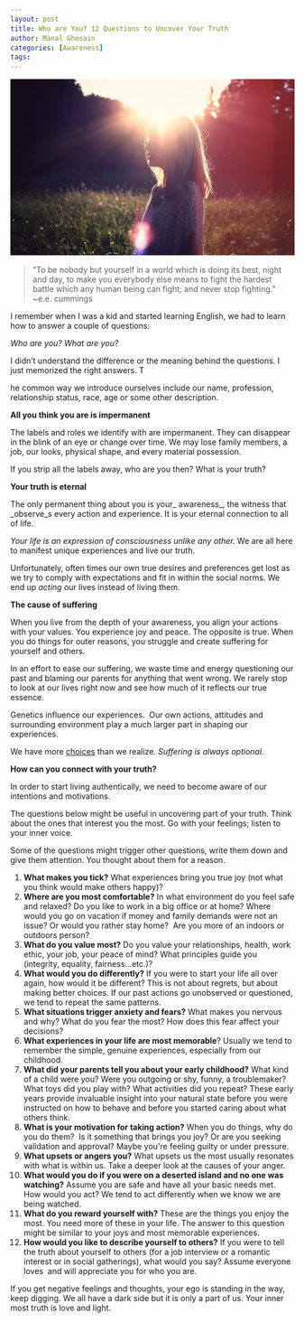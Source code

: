 ```yaml
---
layout: post
title: Who are You? 12 Questions to Uncover Your Truth
author: Manal Ghosain
categories: [Awareness]
tags:
---
```


![Woman in the light](/images/truth.jpg)

> ”To be nobody but yourself in a world which is doing its best, night and day, to make you everybody else means to fight the hardest battle which any human being can fight; and never stop fighting." ~e.e. cummings

I remember when I was a kid and started learning English, we had to learn how to answer a couple of questions: 

*Who are you?* 
*What are you?*

I didn’t understand the difference or the meaning behind the questions. I just memorized the right answers. T

he common way we introduce ourselves include our name, profession, relationship status, race, age or some other description.

**All you think you are is impermanent** 

The labels and roles we identify with are impermanent. They can disappear in the blink of an eye or change over time. We may lose family members, a job, our looks, physical shape, and every material possession. 

If you strip all the labels away, who are you then? What is your truth? 

**Your truth is eternal** 

The only permanent thing about you is your_ awareness_, the witness that _observe_s every action and experience. It is your eternal connection to all of life.

*Your life is an expression of consciousness unlike any other.*  We are all here to manifest unique experiences and live our truth. 

Unfortunately, often times our own true desires and preferences get lost as we try to comply with expectations and fit in within the social norms. We end up _acting_ our lives instead of living them.

**The cause of suffering**

When you live from the depth of your awareness, you align your actions with your values. You experience joy and peace. The opposite is true. When you do things for outer reasons, you struggle and create suffering for yourself and others. 

In an effort to ease our suffering, we waste time and energy questioning our past and blaming our parents for anything that went wrong. We rarely stop to look at our lives right now and see how much of it reflects our true essence.

Genetics influence our experiences.  Our own actions, attitudes and surrounding environment play a much larger part in shaping our experiences. 

We have more [choices](/do-you-really-have-to-do-anything/) than we realize. *Suffering is always optional.* 

**How can you connect with your truth?**

In order to start living authentically, we need to become aware of our intentions and motivations. 

The questions below might be useful in uncovering part of your truth. Think about the ones that interest you the most. Go with your feelings; listen to your inner voice. 

Some of the questions might trigger other questions, write them down and give them attention. You thought about them for a reason. 

  1. **What makes you tick?** What experiences bring you true joy (not what you think would make others happy)?
  2. **Where are you most comfortable?** In what environment do you feel safe and relaxed? Do you like to work in a big office or at home? Where would you go on vacation if money and family demands were not an issue? Or would you rather stay home?  Are you more of an indoors or outdoors person?
  3. **What do you value most?** Do you value your relationships, health, work ethic, your job, your peace of mind? What principles guide you (integrity, equality, fairness...etc.)?
  4. **What would you do differently?** If you were to start your life all over again, how would it be different? This is not about regrets, but about making better choices. If our past actions go unobserved or questioned, we tend to repeat the same patterns.
  5. **What situations trigger anxiety and fears?** What makes you nervous and why? What do you fear the most? How does this fear affect your decisions?
  6. **What experiences in your life are most memorable**? Usually we tend to remember the simple, genuine experiences, especially from our childhood.
  7. **What did your parents tell you about your early childhood?** What kind of a child were you? Were you outgoing or shy, funny, a troublemaker? What toys did you play with? What activities did you repeat? These early years provide invaluable insight into your natural state before you were instructed on how to behave and before you started caring about what others think.
  8. **What is your motivation for taking action?** When you do things, why do you do them?  Is it something that brings you joy? Or are you seeking validation and approval? Maybe you're feeling guilty or under pressure.
  9. **What upsets or angers you?** What upsets us the most usually resonates with what is within us. Take a deeper look at the causes of your anger.
  10. **What would you do if you were on a deserted island and no one was watching?** Assume you are safe and have all your basic needs met. How would you act? We tend to act differently when we know we are being watched.
  11. **What do you reward yourself with?** These are the things you enjoy the most. You need more of these in your life. The answer to this question might be similar to your joys and most memorable experiences.
  12. **How would you like to describe yourself to others?** If you were to tell the truth about yourself to others (for a job interview or a romantic interest or in social gatherings), what would you say? Assume everyone loves  and will appreciate you for who you are.

If you get negative feelings and thoughts, your ego is standing in the way, keep digging. We all have a dark side but it is only a part of us. Your inner most truth is love and light.